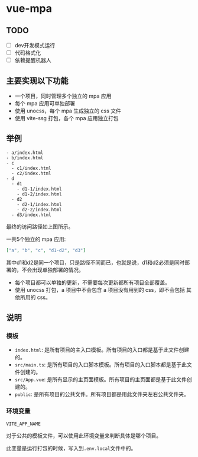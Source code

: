 # vue-mpa

## TODO

- [ ] dev开发模式运行
- [ ] 代码格式化
- [ ] 依赖提醒机器人

## 主要实现以下功能

- 一个项目，同时管理多个独立的 mpa 应用
- 每个 mpa 应用可单独部署
- 使用 unocss，每个 mpa 生成独立的 css 文件
- 使用 vite-ssg 打包，各个 mpa 应用独立打包

## 举例

```plaintext
- a/index.html
- b/index.html
- c
  - c1/index.html
  - c2/index.html
- d
  - d1
    - d1-1/index.html
    - d1-2/index.html
  - d2
    - d2-1/index.html
    - d2-2/index.html
  - d3/index.html
```

最终的访问路径如上图所示。

一共5个独立的 mpa 应用:

```json
["a", "b", "c", "d1-d2", "d3"]
```

其中d1和d2是同一个项目，只是路径不同而已，也就是说，d1和d2必须是同时部署的，不会出现单独部署的情况。

- 每个项目都可以单独的更新，不需要每次更新都所有项目全部覆盖。
- 使用 unocss 打包，a 项目中不会包含 a 项目没有用到的 css，即不会包括 其他所用的 css。

## 说明

### 模板

- `index.html`: 是所有项目的主入口模板。所有项目的入口都是基于此文件创建的。
- `src/main.ts`: 是所有项目的入口脚本模板。所有项目的入口脚本都是基于此文件创建的。
- `src/App.vue`: 是所有显示的主页面模板。所有项目的主页面都是基于此文件创建的。
- `public`: 是所有项目的公共文件。所有项目都是用此文件夹左右公共文件夹。

### 环境变量

`VITE_APP_NAME`

对于公共的模板文件，可以使用此环境变量来判断具体是哪个项目。

此变量是运行打包的时候，写入到`.env.local`文件中的。
